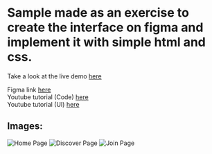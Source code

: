 # Sample made as an exercise to create the interface on figma and implement it with simple html and css.

Take a look at the live demo [here](http://gabriellinassi.site/music-streamming-app-landing-page/src/index.html)

Figma link [here](https://www.figma.com/file/wN6aKMe16I1fwuca63GrCO/Untitled)  
Youtube tutorial (Code) [here](https://www.youtube.com/watch?v=RZ-Oe4_Ew7g&feature=youtu.be)  
Youtube tutorial (UI) [here](https://www.youtube.com/watch?v=FK4YusHIIj0)  

## Images:

![Home Page](https://i.imgur.com/XbE6rLd.png)
![Discover Page](https://i.imgur.com/qPfjm3t.png)
![Join Page](https://i.imgur.com/TFATuw3.png)
